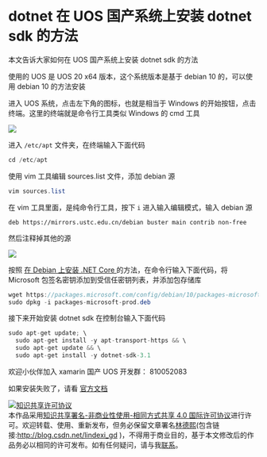 
# dotnet 在 UOS 国产系统上安装 dotnet sdk 的方法

本文告诉大家如何在 UOS 国产系统上安装 dotnet sdk 的方法

<!--more-->


<!-- CreateTime:2020/9/4 8:50:35 -->



使用的 UOS 是 UOS 20 x64 版本，这个系统版本是基于 debian 10 的，可以使用 debian 10 的方法安装

进入 UOS 系统，点击左下角的图标，也就是相当于 Windows 的开始按钮，点击终端。这里的终端就是命令行工具类似 Windows 的 cmd 工具

<!-- ![](image/dotnet 在 UOS 国产系统上安装 Mono 开发工具的方法/dotnet 在 UOS 国产系统上安装 Mono 开发工具的方法0.png) -->

![](http://cdn.lindexi.site/lindexi%2Fdotnet%2520%25E5%259C%25A8%2520UOS%2520%25E5%259B%25BD%25E4%25BA%25A7%25E7%25B3%25BB%25E7%25BB%259F%25E4%25B8%258A%25E5%25AE%2589%25E8%25A3%2585%2520Mono%2520%25E5%25BC%2580%25E5%258F%2591%25E5%25B7%25A5%25E5%2585%25B7%25E7%259A%2584%25E6%2596%25B9%25E6%25B3%25950.png)

进入 `/etc/apt` 文件夹，在终端输入下面代码

```csharp
cd /etc/apt
```

使用 vim 工具编辑 sources.list 文件，添加 debian 源

```csharp
vim sources.list
```

在 vim 工具里面，是纯命令行工具，按下 `i` 进入输入编辑模式，输入 debian 源

```
deb https://mirrors.ustc.edu.cn/debian buster main contrib non-free
```

然后注释掉其他的源

<!-- ![](image/dotnet 在 UOS 国产系统上安装 dotnet sdk 的方法/dotnet 在 UOS 国产系统上安装 dotnet sdk 的方法0.png) -->

![](http://cdn.lindexi.site/lindexi%2F2020931729581851.jpg)

按照 [在 Debian 上安装 .NET Core ](https://docs.microsoft.com/zh-cn/dotnet/core/install/linux-debian?WT.mc_id=WD-MVP-5003260 ) 的方法，在命令行输入下面代码，将 Microsoft 包签名密钥添加到受信任密钥列表，并添加包存储库

```csharp
wget https://packages.microsoft.com/config/debian/10/packages-microsoft-prod.deb -O packages-microsoft-prod.deb
sudo dpkg -i packages-microsoft-prod.deb
```

接下来开始安装 dotnet sdk 在控制台输入下面代码

```csharp
sudo apt-get update; \
  sudo apt-get install -y apt-transport-https && \
  sudo apt-get update && \
  sudo apt-get install -y dotnet-sdk-3.1
```

欢迎小伙伴加入 xamarin 国产 UOS 开发群： 810052083 

如果安装失败了，请看 [官方文档](https://docs.microsoft.com/zh-cn/dotnet/core/install/linux-debian?WT.mc_id=WD-MVP-5003260 ) 





<a rel="license" href="http://creativecommons.org/licenses/by-nc-sa/4.0/"><img alt="知识共享许可协议" style="border-width:0" src="https://licensebuttons.net/l/by-nc-sa/4.0/88x31.png" /></a><br />本作品采用<a rel="license" href="http://creativecommons.org/licenses/by-nc-sa/4.0/">知识共享署名-非商业性使用-相同方式共享 4.0 国际许可协议</a>进行许可。欢迎转载、使用、重新发布，但务必保留文章署名[林德熙](http://blog.csdn.net/lindexi_gd)(包含链接:http://blog.csdn.net/lindexi_gd )，不得用于商业目的，基于本文修改后的作品务必以相同的许可发布。如有任何疑问，请与我[联系](mailto:lindexi_gd@163.com)。